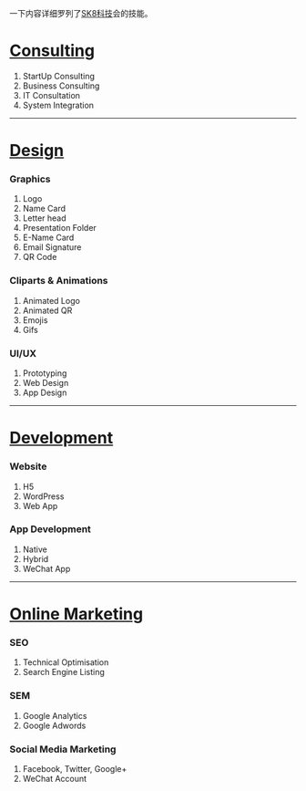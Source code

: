 一下内容详细罗列了[SK8科技](https://sk8.tech)会的技能。

# [Consulting](consulting.md)
1. StartUp Consulting
1. Business Consulting
1. IT Consultation
1. System Integration
---
# [Design](design.md) 
### Graphics
1. Logo
1. Name Card
1. Letter head
1. Presentation Folder
1. E-Name Card
1. Email Signature
1. QR Code

### Cliparts & Animations
1. Animated Logo
1. Animated QR
1. Emojis
1. Gifs

### UI/UX
1. Prototyping
1. Web Design
1. App Design
---
# [Development](development.md)

### Website
1. H5
1. WordPress
1. Web App
    
### App Development
1. Native
1. Hybrid
1. WeChat App
---
# [Online Marketing](marketing.md)

### SEO
1. Technical Optimisation
1. Search Engine Listing
    
### SEM
1. Google Analytics
1. Google Adwords
    
### Social Media Marketing
1. Facebook, Twitter, Google+
1. WeChat Account